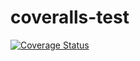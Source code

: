 coveralls-test
==============

[![Coverage Status](http://localhost:3000/repos/nickmerwin/coveralls-test/badge.png?branch=master)](http://localhost:3000/r/nickmerwin/coveralls-test?branch=master)

